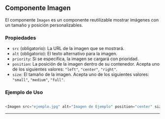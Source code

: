 ## Componente Imagen

El componente `Imagen` es un componente reutilizable mostrar imágenes con un tamaño y posición personalizables.

### Propiedades

- `src` (obligatorio): La URL de la imagen que se mostrará.
- `alt` (obligatorio): El texto alternativo para la imagen.
- `priority`: Si se especifica, la imagen se cargará con prioridad.
- `position`: La posición de la imagen dentro de su contenedor. Acepta uno de los siguientes valores: `"left"`, `"center"`, `"right"`.
- `size`: El tamaño de la imagen. Acepta uno de los siguientes valores: `"small"`, `"medium"`, `"full"`.

### Ejemplo de Uso

```js

<Imagen src="ejemplo.jpg" alt="Imagen de Ejemplo" position="center" size="medium"/>

```
---
